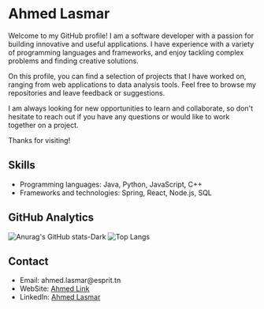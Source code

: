 <h1>Ahmed Lasmar</h1>

<p>Welcome to my GitHub profile! I am a software developer with a passion for building innovative and useful applications. I have experience with a variety of programming languages and frameworks, and enjoy tackling complex problems and finding creative solutions.</p>

<p>On this profile, you can find a selection of projects that I have worked on, ranging from web applications to data analysis tools. Feel free to browse my repositories and leave feedback or suggestions.</p>

<p>I am always looking for new opportunities to learn and collaborate, so don't hesitate to reach out if you have any questions or would like to work together on a project.</p>

<p>Thanks for visiting!</p>

<h2>Skills</h2>

<ul>
  <li>Programming languages: Java, Python, JavaScript, C++</li>
  <li>Frameworks and technologies: Spring, React, Node.js, SQL</li>
</ul>

<h2>GitHub Analytics</h2>

![Anurag's GitHub stats-Dark](https://github-readme-stats.vercel.app/api?username=Ahmed-lasmar&show_icons=true&theme=dark#gh-dark-mode-only)
![Top Langs](https://github-readme-stats.vercel.app/api/top-langs/?username=Ahmed-lasmar&layout=compact&theme=dark#gh-dark-mode-only)

<h2>Contact</h2>

<ul>
  <li>Email: ahmed.lasmar@esprit.tn</li>
  <li>WebSite: <a href="https://ahmed-lasmar.github.io">Ahmed Link</a></li>
  <li>LinkedIn: <a href="https://www.linkedin.com/in/ahmed-lasmar/">Ahmed Lasmar</a></li>
</ul>
